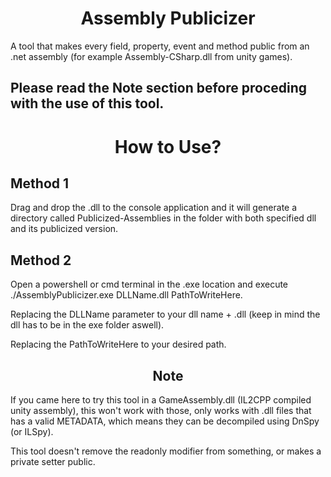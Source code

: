 <h1 align="center">Assembly Publicizer</h1>

<p>A tool that makes every field, property, event and method public from an .net assembly (for example Assembly-CSharp.dll from unity games).</p>

<h2>Please read the Note section before proceding with the use of this tool.</h2>

<h1 align="center">How to Use?</h1>

<h2>Method 1</h2>
<p>Drag and drop the .dll to the console application and it will generate a directory called Publicized-Assemblies in the folder with both specified dll and its publicized version.</p>

<h2>Method 2</h2>
<p>Open a powershell or cmd terminal in the .exe location and execute ./AssemblyPublicizer.exe DLLName.dll PathToWriteHere.</p>
<p>Replacing the DLLName parameter to your dll name + .dll (keep in mind the dll has to be in the exe folder aswell).</p>
<p>Replacing the PathToWriteHere to your desired path.</p>

<h2 align="center">Note</h2>
<p>If you came here to try this tool in a GameAssembly.dll (IL2CPP compiled unity assembly), this won't work with those, only works with .dll files that has a valid METADATA, which means they can be decompiled using DnSpy (or ILSpy).</p>

<p>This tool doesn't remove the readonly modifier from something, or makes a private setter public.</p>
